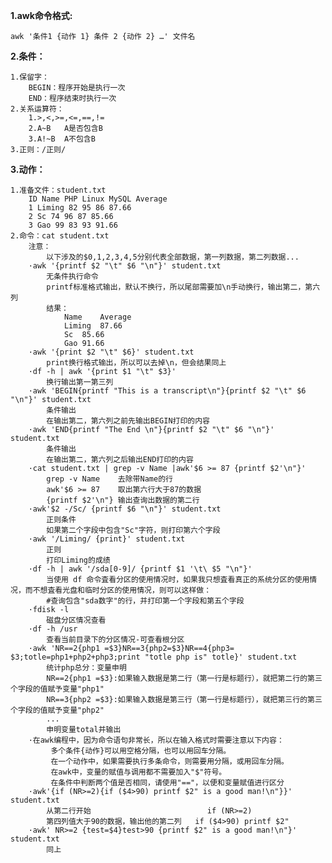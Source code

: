 
**1.awk命令格式:**

    awk '条件1 {动作 1} 条件 2 {动作 2} …' 文件名
    
**2.条件：**

    1.保留字：
        BEGIN：程序开始是执行一次
        END：程序结束时执行一次
    2.关系运算符：
        1.>,<,>=,<=,==,!=
        2.A~B   A是否包含B   
        3.A!~B  A不包含B 
    3.正则：/正则/    

**3.动作：**

    1.准备文件：student.txt
        ID Name PHP Linux MySQL Average
        1 Liming 82 95 86 87.66
        2 Sc 74 96 87 85.66
        3 Gao 99 83 93 91.66
    2.命令：cat student.txt
        注意：
            以下涉及的$0,1,2,3,4,5分别代表全部数据，第一列数据，第二列数据...
        ·awk '{printf $2 "\t" $6 "\n"}' student.txt
            无条件执行命令
            printf标准格式输出，默认不换行，所以尾部需要加\n手动换行，输出第二，第六列
            结果：
                Name	Average
                Liming	87.66
                Sc	85.66
                Gao	91.66
        ·awk '{print $2 "\t" $6}' student.txt
            print换行格式输出，所以可以去掉\n，但会结果同上
        ·df -h | awk '{print $1 "\t" $3}'
            换行输出第一第三列
        ·awk 'BEGIN{printf "This is a transcript\n"}{printf $2 "\t" $6 "\n"}' student.txt
            条件输出
            在输出第二，第六列之前先输出BEGIN打印的内容
        ·awk 'END{printf "The End \n"}{printf $2 "\t" $6 "\n"}' student.txt
            条件输出
            在输出第二，第六列之后输出END打印的内容
        ·cat student.txt | grep -v Name |awk'$6 >= 87 {printf $2'\n"}'
            grep -v Name    去除带Name的行
            awk'$6 >= 87    取出第六行大于87的数据
            {printf $2'\n"} 输出查询出数据的第二行
        ·awk'$2 -/Sc/ {printf $6 "\n"}' student.txt
            正则条件
            如果第二个字段中包含"Sc"字符，则打印第六个字段
        ·awk '/Liming/ {print}' student.txt
            正则
            打印Liming的成绩
        ·df -h | awk '/sda[0-9]/ {printf $1 '\t\ $5 "\n"}'
            当使用 df 命令査看分区的使用情况时，如果我只想査看真正的系统分区的使用情况，而不想査看光盘和临时分区的使用情况，则可以这样做：
            #查询包含"sda数字"的行，并打印第一个字段和第五个字段
        ·fdisk -l
            磁盘分区情况查看
        ·df -h /usr
            查看当前目录下的分区情况-可查看根分区
        ·awk 'NR==2{php1 =$3}NR==3{php2=$3}NR==4{php3= $3;totle=php1+php2+php3;print "totle php is" totle}' student.txt
            统计php总分：变量申明
            NR==2{php1 =$3}:如果输入数据是第二行（第一行是标题行），就把第二行的第三个字段的值赋予变量"php1"
            NR==3{php2 =$3}:如果输入数据是第三行（第一行是标题行），就把第三行的第三个字段的值赋予变量"php2"
            ...
            申明变量total并输出
        ·在awk编程中，因为命令语句非常长，所以在输入格式时需要注意以下内容：
             多个条件{动作}可以用空格分隔，也可以用回车分隔。
             在一个动作中，如果需要执行多条命令，则需要用分隔，或用回车分隔。
             在awk中，变量的赋值与调用都不需要加入"$"符号。
             在条件中判断两个值是否相同，请使用"=="，以便和变量赋值进行区分
        ·awk'{if (NR>=2){if ($4>90) printf $2" is a good man!\n"}}' student.txt
            从第二行开始                          if (NR>=2)
            第四列值大于90的数据，输出他的第二列   if ($4>90) printf $2" 
        ·awk' NR>=2 {test=$4}test>90 {printf $2" is a good man!\n"}' student.txt
            同上
